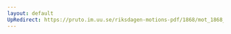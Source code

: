 ```yaml
---
layout: default
UpRedirect: https://pruto.im.uu.se/riksdagen-motions-pdf/1868/mot_1868__ak__271/mot_1868__ak__271-005.pdf
---
```


